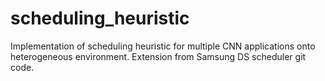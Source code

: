 # scheduling_heuristic
Implementation of scheduling heuristic for multiple CNN applications onto heterogeneous environment.
Extension from Samsung DS scheduler git code.

